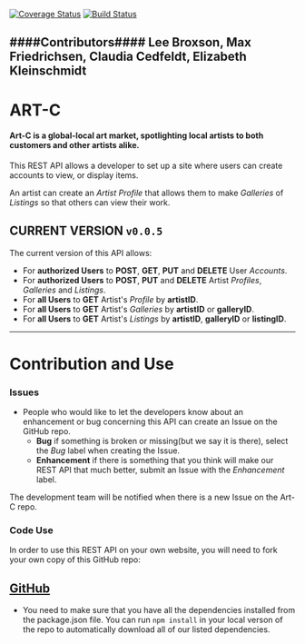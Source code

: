 [![Coverage Status](https://coveralls.io/repos/github/loomnugget/art-c/badge.svg?branch=staging)](https://coveralls.io/github/loomnugget/art-c?branch=staging)
[![Build Status](https://travis-ci.org/loomnugget/art-c.svg?branch=staging)](https://travis-ci.org/loomnugget/art-c)

####Contributors####
Lee Broxson, Max Friedrichsen, Claudia Cedfeldt, Elizabeth Kleinschmidt  
---
# **ART-C**

#### Art-C is a global-local art market, spotlighting local artists to both customers and other artists alike.

This REST API allows a developer to set up a site where users can create accounts to view, or display items.

An artist can create an _Artist Profile_ that allows them to make _Galleries_ of _Listings_ so that others can view their work.


## CURRENT VERSION `v0.0.5`

The current version of this API allows:
  - For **authorized Users** to **POST**, **GET**, **PUT** and **DELETE** User _Accounts_.
  - For **authorized Users** to **POST**, **PUT** and **DELETE** Artist _Profiles_, _Galleries_ and _Listings_.
  - For **all Users** to **GET** Artist's _Profile_ by **artistID**.
  - For **all Users** to **GET** Artist's _Galleries_ by **artistID** or **galleryID**.
  - For **all Users** to **GET** Artist's _Listings_ by **artistID**, **galleryID** or **listingID**.

---

# **Contribution and Use**


### **Issues**

- People who would like to let the developers know about an enhancement or bug concerning this API can create an Issue on the GitHub repo.
  - **Bug** if something is broken or missing(but we say it is there), select the _Bug_ label when creating the Issue.
  - **Enhancement** if there is something that you think will make our REST API that much better, submit an Issue with the _Enhancement_ label.

The development team will be notified when there is a new Issue on the Art-C repo.

### **Code Use**

In order to use this REST API on your own website, you will need to fork your own copy of this GitHub repo:
## [GitHub](https://github.com/loomnugget/art-c)

- You need to make sure that you have all the dependencies installed from the package.json file.
  You can run `npm install` in your local verson of the repo to automatically download all of our listed dependencies.
